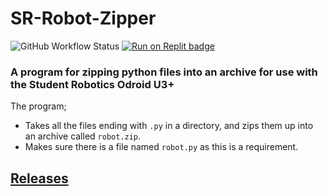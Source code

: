 # SR-Robot-Zipper
![GitHub Workflow Status](https://img.shields.io/github/workflow/status/ma1ted/SR-Robot-Zipper/Rust)
[![Run on Replit badge](https://replit.com/badge/github/malted/SR-Robot-Zipper)](https://replit.com/@malted/SR-Robot-Zipper)
### A program for zipping python files into an archive for use with the Student Robotics Odroid U3+

The program;
* Takes all the files ending with `.py` in a directory, and zips them up into an archive called `robot.zip`.
* Makes sure there is a file named `robot.py` as this is a requirement.

## [Releases](https://github.com/ma1ted/SR-Robot-Zipper/releases)
